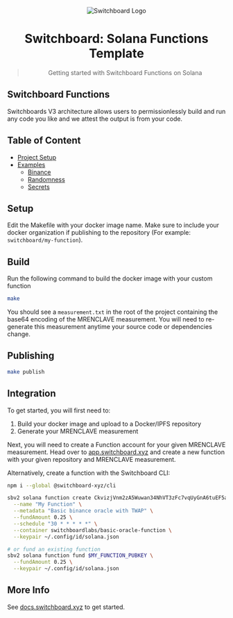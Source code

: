 <div align="center">

![Switchboard Logo](https://github.com/switchboard-xyz/sbv2-core/raw/main/website/static/img/icons/switchboard/avatar.png)

# Switchboard: Solana Functions Template

> Getting started with Switchboard Functions on Solana

</div>

## Switchboard Functions

Switchboards V3 architecture allows users to permissionlessly build and run any
code you like and we attest the output is from your code.

## Table of Content

- [Project Setup](#setup)
- [Examples](./examples/README.md)
  - [Binance](./examples/binance/binance.rs)
  - [Randomness](./examples/randomness/randomness.rs)
  - [Secrets](./examples/secrets/README.md)

## Setup

Edit the Makefile with your docker image name. Make sure to include your docker
organization if publishing to the repository (For example:
`switchboard/my-function`).

## Build

Run the following command to build the docker image with your custom function

```bash
make
```

You should see a `measurement.txt` in the root of the project containing the
base64 encoding of the MRENCLAVE measurement. You will need to re-generate this
measurement anytime your source code or dependencies change.

## Publishing

```bash
make publish
```

## Integration

To get started, you will first need to:

1. Build your docker image and upload to a Docker/IPFS repository
2. Generate your MRENCLAVE measurement

Next, you will need to create a Function account for your given MRENCLAVE
measurement. Head over to [app.switchboard.xyz](https://app.switchboard.xyz) and
create a new function with your given repository and MRENCLAVE measurement.

Alternatively, create a function with the Switchboard CLI:

```bash
npm i --global @switchboard-xyz/cli

sbv2 solana function create CkvizjVnm2zA5Wuwan34NhVT3zFc7vqUyGnA6tuEF5aE \
  --name "My Function" \
  --metadata "Basic binance oracle with TWAP" \
  --fundAmount 0.25 \
  --schedule "30 * * * * *" \
  --container switchboardlabs/basic-oracle-function \
  --keypair ~/.config/id/solana.json

# or fund an existing function
sbv2 solana function fund $MY_FUNCTION_PUBKEY \
  --fundAmount 0.25 \
  --keypair ~/.config/id/solana.json
```

## More Info

See [docs.switchboard.xyz](https://docs.switchboard.xyz/guides/solana/functions)
to get started.
